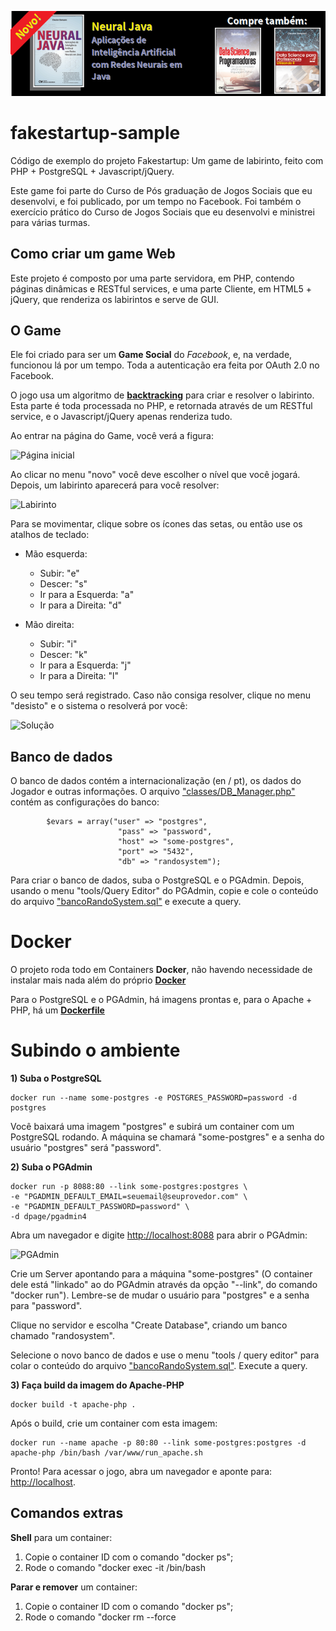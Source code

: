 [![](./banner_livros2.png)](https://www.lcm.com.br/site/#livros/busca?term=cleuton)

# fakestartup-sample

Código de exemplo do projeto Fakestartup: Um game de labirinto, feito com PHP + PostgreSQL + Javascript/jQuery.

Este game foi parte do Curso de Pós graduação de Jogos Sociais que eu desenvolvi, e foi publicado, por um tempo no Facebook. Foi também o exercício prático do Curso de Jogos Sociais que eu desenvolvi e ministrei para várias turmas.

## Como criar um game Web

Este projeto é composto por uma parte servidora, em PHP, contendo páginas dinâmicas e RESTful services, e uma parte Cliente, em HTML5 + jQuery, que renderiza os labirintos e serve de GUI.

## O Game

Ele foi criado para ser um **Game Social** do *Facebook*, e, na verdade, funcionou lá por um tempo. Toda a autenticação era feita por OAuth 2.0 no Facebook.

O jogo usa um algoritmo de [**backtracking**](https://pt.wikipedia.org/wiki/Backtracking) para criar e resolver o labirinto. Esta parte é toda processada no PHP, e retornada através de um RESTful service, e o Javascript/jQuery apenas renderiza tudo. 

Ao entrar na página do Game, você verá a figura: 

![Página inicial](imagens/fig1.png)

Ao clicar no menu "novo" você deve escolher o nível que você jogará. Depois, um labirinto aparecerá para você resolver: 

![Labirinto](imagens/fig2.png)

Para se movimentar, clique sobre os ícones das setas, ou então use os atalhos de teclado: 

- Mão esquerda: 
  - Subir: "e"
  - Descer: "s"
  - Ir para a Esquerda: "a"
  - Ir para a Direita: "d"

- Mão direita: 
  - Subir: "i"
  - Descer: "k"
  - Ir para a Esquerda: "j"
  - Ir para a Direita: "l"


O seu tempo será registrado. Caso não consiga resolver, clique no menu "desisto" e o sistema o resolverá por você: 

![Solução](imagens/fig3.png)

## Banco de dados

O banco de dados contém a internacionalização (en / pt), os dados do Jogador e outras informações. O arquivo ["classes/DB_Manager.php"](RandoSystem/classes/DB_Manager.php) contém as configurações do banco: 

```
		$evars = array("user" => "postgres", 
						"pass" => "password",
						"host" => "some-postgres",
						"port" => "5432",
						"db" => "randosystem");

```

Para criar o banco de dados, suba o PostgreSQL e o PGAdmin. Depois, usando o menu "tools/Query Editor" do PGAdmin, copie e cole o conteúdo do arquivo ["bancoRandoSystem.sql"](bancoRandoSystem.sql) e execute a query.

# Docker

O projeto roda todo em Containers **Docker**, não havendo necessidade de instalar mais nada além do próprio [**Docker**](https://www.docker.com)

Para o PostgreSQL e o PGAdmin, há imagens prontas e, para o Apache + PHP, há um [**Dockerfile**](Dockerfile)

# Subindo o ambiente

**1) Suba o PostgreSQL**

```
docker run --name some-postgres -e POSTGRES_PASSWORD=password -d postgres
````

Você baixará uma imagem "postgres" e subirá um container com um PostgreSQL rodando. A máquina se chamará "some-postgres" e a senha do usuário "postgres" será "password".

**2) Suba o PGAdmin**

```
docker run -p 8088:80 --link some-postgres:postgres \
-e "PGADMIN_DEFAULT_EMAIL=seuemail@seuprovedor.com" \
-e "PGADMIN_DEFAULT_PASSWORD=password" \
-d dpage/pgadmin4
```

Abra um navegador e digite [http://localhost:8088](http://localhost:8088) para abrir o PGAdmin: 

![PGAdmin](imagens/fig4.png)

Crie um Server apontando para a máquina "some-postgres" (O container dele está "linkado" ao do PGAdmin através da opção "--link", do comando "docker run"). Lembre-se de mudar o usuário para "postgres" e a senha para "password".

Clique no servidor e escolha "Create Database", criando um banco chamado "randosystem".

Selecione o novo banco de dados e use o menu "tools / query editor" para colar o conteúdo do arquivo ["bancoRandoSystem.sql"](bancoRandoSystem.sql). Execute a query.

**3) Faça build da imagem do Apache-PHP**

```
docker build -t apache-php . 
```
Após o build, crie um container com esta imagem: 

```
docker run --name apache -p 80:80 --link some-postgres:postgres -d apache-php /bin/bash /var/www/run_apache.sh
```

Pronto! Para acessar o jogo, abra um navegador e aponte para: [http://localhost](http://localhost).

## Comandos extras

**Shell** para um container: 
1. Copie o container ID com o comando "docker ps";
2. Rode o comando "docker exec -it <container ID> /bin/bash

**Parar e remover** um container: 
1. Copie o container ID com o comando "docker ps";
2. Rode o comando "docker rm --force <container ID>
 
